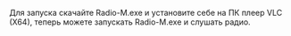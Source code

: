 Для запуска скачайте Radio-M.exe и установите себе на ПК плеер VLC (X64), теперь можете запускать Radio-M.exe и слушать радио.
